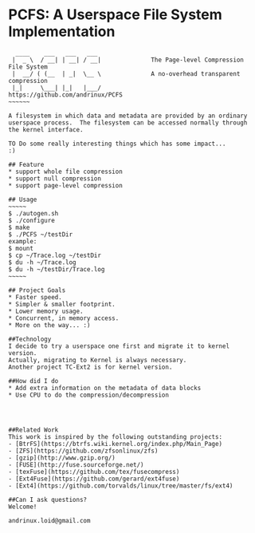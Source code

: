 # PCFS: A Userspace File System Implementation 

~~~~~~~              
  ____    ___   ___   ___               
 |  _ \  / __| | __| / __|              The Page-level Compression File System
 |  __/ ( (__  | _|  \__ \              A no-overhead transparent compression   
 |_|     \___| |_|   |___/              https://github.com/andrinux/PCFS   
~~~~~~                

A filesystem in which data and metadata are provided by an ordinary
userspace process.  The filesystem can be accessed normally through
the kernel interface.

TO Do some really interesting things which has some impact...
:)

## Feature
* support whole file compression
* support null compression
* support page-level compression

## Usage
~~~~~
$ ./autogen.sh
$ ./configure
$ make
$ ./PCFS ~/testDir
example:
$ mount
$ cp ~/Trace.log ~/testDir
$ du -h ~/Trace.log
$ du -h ~/testDir/Trace.log
~~~~~

## Project Goals
* Faster speed.
* Simpler & smaller footprint.
* Lower memory usage.
* Concurrent, in memory access.
* More on the way... :)

##Technology
I decide to try a userspace one first and migrate it to kernel version.
Actually, migrating to Kernel is always necessary.
Another project TC-Ext2 is for kernel version.

##How did I do
* Add extra information on the metadata of data blocks
* Use CPU to do the compression/decompression
 



##Related Work
This work is inspired by the following outstanding projects:
- [BtrFS](https://btrfs.wiki.kernel.org/index.php/Main_Page)
- [ZFS](https://github.com/zfsonlinux/zfs)
- [gzip](http://www.gzip.org/)
- [FUSE](http://fuse.sourceforge.net/)
- [texFuse](https://github.com/tex/fusecompress)
- [Ext4Fuse](https://github.com/gerard/ext4fuse)
- [Ext4](https://github.com/torvalds/linux/tree/master/fs/ext4)

##Can I ask questions?
Welcome! 

andrinux.loid@gmail.com
